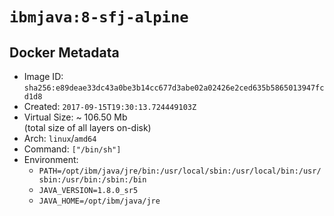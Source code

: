 # `ibmjava:8-sfj-alpine`

## Docker Metadata

- Image ID: `sha256:e89deae33dc43a0be3b14cc677d3abe02a02426e2ced635b5865013947fcd1d8`
- Created: `2017-09-15T19:30:13.724449103Z`
- Virtual Size: ~ 106.50 Mb  
  (total size of all layers on-disk)
- Arch: `linux`/`amd64`
- Command: `["/bin/sh"]`
- Environment:
  - `PATH=/opt/ibm/java/jre/bin:/usr/local/sbin:/usr/local/bin:/usr/sbin:/usr/bin:/sbin:/bin`
  - `JAVA_VERSION=1.8.0_sr5`
  - `JAVA_HOME=/opt/ibm/java/jre`
